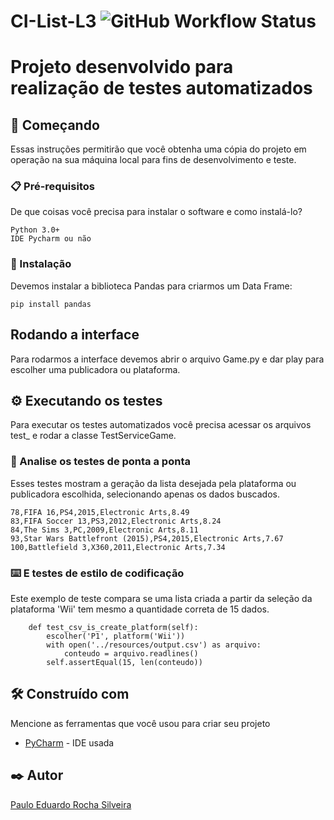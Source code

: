 # CI-List-L3 ![GitHub Workflow Status](https://img.shields.io/github/workflow/status/pauloeduard0/CI-List-L3/Python%20application)

# Projeto desenvolvido para realização de testes automatizados

## 🚀 Começando

Essas instruções permitirão que você obtenha uma cópia do projeto em operação na sua máquina local para fins de desenvolvimento e teste.

### 📋 Pré-requisitos

De que coisas você precisa para instalar o software e como instalá-lo?

```
Python 3.0+
IDE Pycharm ou não
```

### 🔧 Instalação

Devemos instalar a biblioteca Pandas para criarmos um Data Frame:

```
pip install pandas
```

## Rodando a interface

Para rodarmos a interface devemos abrir o arquivo Game.py e dar play para escolher uma publicadora ou plataforma.

## ⚙️ Executando os testes

Para executar os testes automatizados você precisa acessar os arquivos test_ e rodar a classe TestServiceGame.

### 🔩 Analise os testes de ponta a ponta

Esses testes mostram a geração da lista desejada pela plataforma ou publicadora escolhida, selecionando apenas os dados buscados.
```
78,FIFA 16,PS4,2015,Electronic Arts,8.49
83,FIFA Soccer 13,PS3,2012,Electronic Arts,8.24
84,The Sims 3,PC,2009,Electronic Arts,8.11
93,Star Wars Battlefront (2015),PS4,2015,Electronic Arts,7.67
100,Battlefield 3,X360,2011,Electronic Arts,7.34
```

### ⌨️ E testes de estilo de codificação

Este exemplo de teste compara se uma lista criada a partir da seleção da plataforma 'Wii' tem mesmo a quantidade correta de 15 dados.

```
    def test_csv_is_create_platform(self):
        escolher('P1', platform('Wii'))
        with open('../resources/output.csv') as arquivo:
            conteudo = arquivo.readlines()
        self.assertEqual(15, len(conteudo))
```

## 🛠️ Construído com

Mencione as ferramentas que você usou para criar seu projeto

* [PyCharm](https://www.jetbrains.com/pt-br/pycharm/) - IDE usada

## ✒️ Autor

[Paulo Eduardo Rocha Silveira](https://github.com/pauloeduard0)
